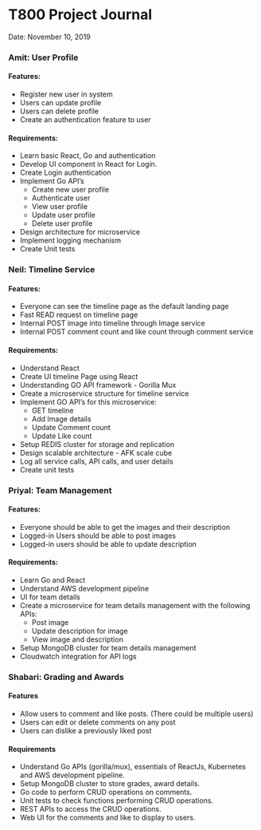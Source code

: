 # T800 Project Journal

Date: November 10, 2019

### Amit: User Profile

#### Features:

- Register new user in system
- Users can update profile
- Users can delete profile
- Create an authentication feature to user

#### Requirements:

- Learn basic React, Go and authentication
- Develop UI component in React for Login.
- Create Login authentication
- Implement Go API’s
  - Create new user profile
  - Authenticate user
  - View user profile
  - Update user profile
  - Delete user profile
- Design architecture for microservice
- Implement logging mechanism
- Create Unit tests

### Neil: Timeline Service

#### Features:

- Everyone can see the timeline page as the default landing page
- Fast READ request on timeline page
- Internal POST image into timeline through Image service
- Internal POST comment count and like count through comment service

#### Requirements:

- Understand React
- Create UI timeline Page using React
- Understanding GO API framework - Gorilla Mux
- Create a microservice structure for timeline service
- Implement GO API’s for this microservice:
  - GET timeline
  - Add Image details
  - Update Comment count
  - Update Like count
- Setup REDIS cluster for storage and replication
- Design scalable architecture - AFK scale cube
- Log all service calls, API calls, and user details
- Create unit tests

### Priyal: Team Management

#### Features:

- Everyone should be able to get the images and their description
- Logged-in Users should be able to post images
- Logged-in users should be able to update description

#### Requirements:

- Learn Go and React
- Understand AWS development pipeline
- UI for team details
- Create a microservice for team details management with the following APIs:
  - Post image
  - Update description for image
  - View image and description
- Setup MongoDB cluster for team details management
- Cloudwatch integration for API logs

### Shabari: Grading and Awards

#### Features

- Allow users to comment and like posts. (There could be multiple users)
- Users can edit or delete comments on any post
- Users can dislike a previously liked post


#### Requirements

- Understand Go APIs (gorilla/mux), essentials of ReactJs, Kubernetes and AWS development pipeline.
- Setup MongoDB cluster to store grades, award details.
- Go code to perform CRUD operations on comments.
- Unit tests to check functions performing CRUD operations.
- REST APIs to access the CRUD operations.
- Web UI for the comments and like to display to users.


